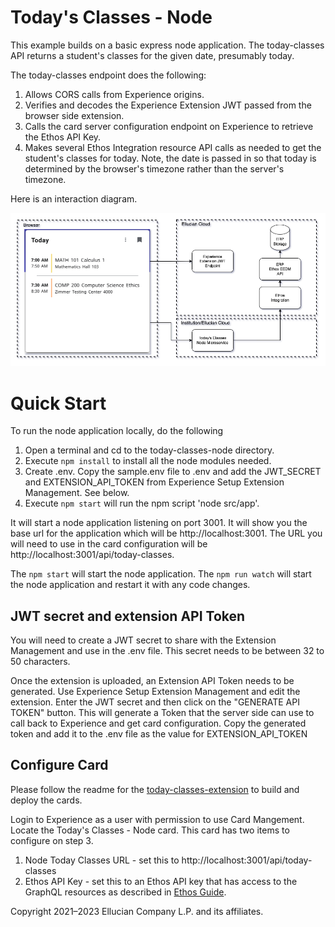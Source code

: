 # Today's Classes - Node
This example builds on a basic express node application. The today-classes API returns a student's classes for the given date, presumably today.

The today-classes endpoint does the following:
1. Allows CORS calls from Experience origins.
1. Verifies and decodes the Experience Extension JWT passed from the browser side extension.
1. Calls the card server configuration endpoint on Experience to retrieve the Ethos API Key.
1. Makes several Ethos Integration resource API calls as needed to get the student's classes for today. Note, the date is passed in so that today is determined by the browser's timezone rather than the server's timezone.

Here is an interaction diagram.

![](../docs/images/Todays-Classes-Node.png)

# Quick Start

To run the node application locally, do the following

1. Open a terminal and cd to the today-classes-node directory.
1. Execute `npm install` to install all the node modules needed.
1. Create .env. Copy the sample.env file to .env and add the JWT_SECRET and EXTENSION_API_TOKEN from Experience Setup Extension Management. See below.
1. Execute `npm start` will run the npm script 'node src/app'.

It will start a node application listening on port 3001. It will show you the base url for the application which will be http://localhost:3001. The URL you will need to use in the card configuration will be http://localhost:3001/api/today-classes.

The `npm start` will start the node application.
The `npm run watch` will start the node application and restart it with any code changes.

## JWT secret and extension API Token
You will need to create a JWT secret to share with the Extension Management and use in the .env file. This secret needs to be between 32 to 50 characters.

Once the extension is uploaded, an Extension API Token needs to be generated. Use Experience Setup Extension Management and edit the extension. Enter the JWT secret and then click on the "GENERATE API TOKEN" button. This will generate a Token that the server side can use to call back to Experience and get card configuration. Copy the generated token and add it to the .env file as the value for EXTENSION_API_TOKEN

## Configure Card

Please follow the readme for the [today-classes-extension](../today-classes-extension/README.md) to build and deploy the cards.

Login to Experience as a user with permission to use Card Mangement. Locate the Today's Classes - Node card. This card has two items to configure on step 3.

1. Node Today Classes URL - set this to http://localhost:3001/api/today-classes
1. Ethos API Key - set this to an Ethos API key that has access to the GraphQL resources as described in [Ethos Guide](../docs/today-classes-ethos-guide.md).

Copyright 2021–2023 Ellucian Company L.P. and its affiliates.
